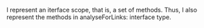 I represent an iterface scope, that is, a set of methods.  Thus, I also represent the methods in analyseForLinks: interface type.